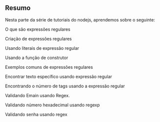 ## Resumo
Nesta parte da série de tutoriais do nodejs, aprendemos sobre o seguinte:

O que são expressões regulares

Criação de expressões regulares

Usando literais de expressão regular

Usando a função de construtor

Exemplos comuns de expressões regulares

Encontrar texto específico usando expressão regular

Encontrando o número de tags usando a expressão regular

Validando Emain usando Regex.

Validando número hexadecimal usando regexp

Validando senha usando regex